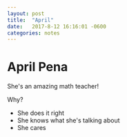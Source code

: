```yaml
---
layout: post
title:  "April"
date:   2017-8-12 16:16:01 -0600
categories: notes
---
```


# April Pena
She's an amazing math teacher!

Why?
* She does it right
* She knows what she's talking about
* She cares
